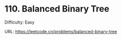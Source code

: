 # 110. Balanced Binary Tree

Difficulty: Easy

URL: https://leetcode.cn/problems/balanced-binary-tree


